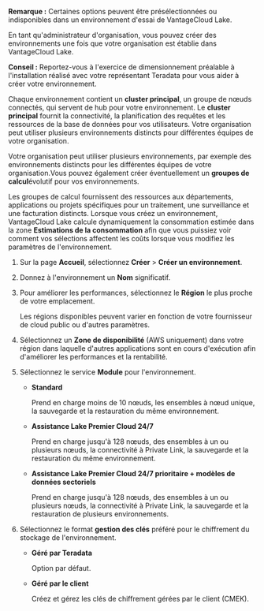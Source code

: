 **Remarque :** Certaines options peuvent être présélectionnées ou indisponibles dans un environnement d'essai de VantageCloud Lake.

En tant qu'administrateur d'organisation, vous pouvez créer des environnements une fois que votre organisation est établie dans VantageCloud Lake.

**Conseil :** Reportez-vous à l'exercice de dimensionnement préalable à l'installation réalisé avec votre représentant Teradata pour vous aider à créer votre environnement.

Chaque environnement contient un **cluster principal**, un groupe de nœuds connectés, qui servent de hub pour votre environnement. Le **cluster principal** fournit la connectivité, la planification des requêtes et les ressources de la base de données pour vos utilisateurs. Votre organisation peut utiliser plusieurs environnements distincts pour différentes équipes de votre organisation.

Votre organisation peut utiliser plusieurs environnements, par exemple des environnements distincts pour les différentes équipes de votre organisation.Vous pouvez également créer éventuellement un **groupes de calcul**évolutif pour vos environnements.

Les groupes de calcul fournissent des ressources aux départements, applications ou projets spécifiques pour un traitement, une surveillance et une facturation distincts. Lorsque vous créez un environnement, VantageCloud Lake calcule dynamiquement la consommation estimée dans la zone **Estimations de la consommation** afin que vous puissiez voir comment vos sélections affectent les coûts lorsque vous modifiez les paramètres de l'environnement.

1.  Sur la page **Accueil**, sélectionnez **Créer** > **Créer un environnement**.


1.  Donnez à l'environnement un **Nom** significatif.


1.  Pour améliorer les performances, sélectionnez le **Région** le plus proche de votre emplacement.

    Les régions disponibles peuvent varier en fonction de votre fournisseur de cloud public ou d'autres paramètres.


1.  Sélectionnez un **Zone de disponibilité** (AWS uniquement) dans votre région dans laquelle d'autres applications sont en cours d'exécution afin d'améliorer les performances et la rentabilité.


1.  Sélectionnez le service **Module** pour l'environnement.

    -   **Standard**

        Prend en charge moins de 10 nœuds, les ensembles à nœud unique, la sauvegarde et la restauration du même environnement.


    -   **Assistance Lake Premier Cloud 24/7**

        Prend en charge jusqu'à 128 nœuds, des ensembles à un ou plusieurs nœuds, la connectivité à Private Link, la sauvegarde et la restauration du même environnement.


    -   **Assistance Lake Premier Cloud 24/7 prioritaire + modèles de données sectoriels**

        Prend en charge jusqu'à 128 nœuds, des ensembles à un ou plusieurs nœuds, la connectivité à Private Link, la sauvegarde et la restauration de plusieurs environnements.


1.  Sélectionnez le format **gestion des clés** préféré pour le chiffrement du stockage de l'environnement.

    -   **Géré par Teradata**

        Option par défaut.


    -   **Géré par le client**

        Créez et gérez les clés de chiffrement gérées par le client (CMEK).


